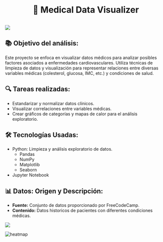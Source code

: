 <!--h2 without bottom border-->
<div id="user-content-toc">
  <ul align="center">
    <summary><h1 style="display: inline-block"> 🏥 Medical Data Visualizer </h1></summary>
  </ul>
</div>

<!--horizontal divider(gradiant)-->
<img src="https://user-images.githubusercontent.com/73097560/115834477-dbab4500-a447-11eb-908a-139a6edaec5c.gif">


<!--Intro start-->
## 📚 Objetivo del análisis:
Este proyecto se enfoca en visualizar datos médicos para analizar posibles factores asociados a enfermedades cardiovasculares. Utiliza técnicas de limpieza de datos y visualización para representar relaciones entre diversas variables médicas (colesterol, glucosa, IMC, etc.) y condiciones de salud.

## 🔍 Tareas realizadas:
- Estandarizar y normalizar datos clínicos.
- Visualizar correlaciones entre variables médicas.
- Crear gráficos de categorías y mapas de calor para el análisis exploratorio.

## 🛠 Tecnologías Usadas:
- Python: Limpieza y análisis exploratorio de datos.
  - Pandas
  - NumPy
  - Matplotlib 
  - Seaborn
- Jupyter Notebook

## 📊 Datos: Origen y Descripción:

- **Fuente:** Conjunto de datos proporcionado por FreeCodeCamp.
- **Contenido:** Datos historicos de pacientes con diferentes condiciones médicas.


<!--horizontal divider(gradiant)-->
<img src="https://user-images.githubusercontent.com/73097560/115834477-dbab4500-a447-11eb-908a-139a6edaec5c.gif">


![heatmap](https://github.com/user-attachments/assets/e7ad62a3-c9cc-420b-9d0b-8899905b500a)
